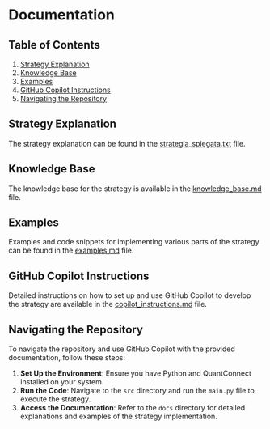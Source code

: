 # Documentation

## Table of Contents
1. [Strategy Explanation](#strategy-explanation)
2. [Knowledge Base](#knowledge-base)
3. [Examples](#examples)
4. [GitHub Copilot Instructions](#github-copilot-instructions)
5. [Navigating the Repository](#navigating-the-repository)

## Strategy Explanation
The strategy explanation can be found in the [strategia_spiegata.txt](strategia_spiegata.txt) file.

## Knowledge Base
The knowledge base for the strategy is available in the [knowledge_base.md](knowledge_base.md) file.

## Examples
Examples and code snippets for implementing various parts of the strategy can be found in the [examples.md](examples.md) file.

## GitHub Copilot Instructions
Detailed instructions on how to set up and use GitHub Copilot to develop the strategy are available in the [copilot_instructions.md](copilot_instructions.md) file.

## Navigating the Repository
To navigate the repository and use GitHub Copilot with the provided documentation, follow these steps:
1. **Set Up the Environment**: Ensure you have Python and QuantConnect installed on your system.
2. **Run the Code**: Navigate to the `src` directory and run the `main.py` file to execute the strategy.
3. **Access the Documentation**: Refer to the `docs` directory for detailed explanations and examples of the strategy implementation.
